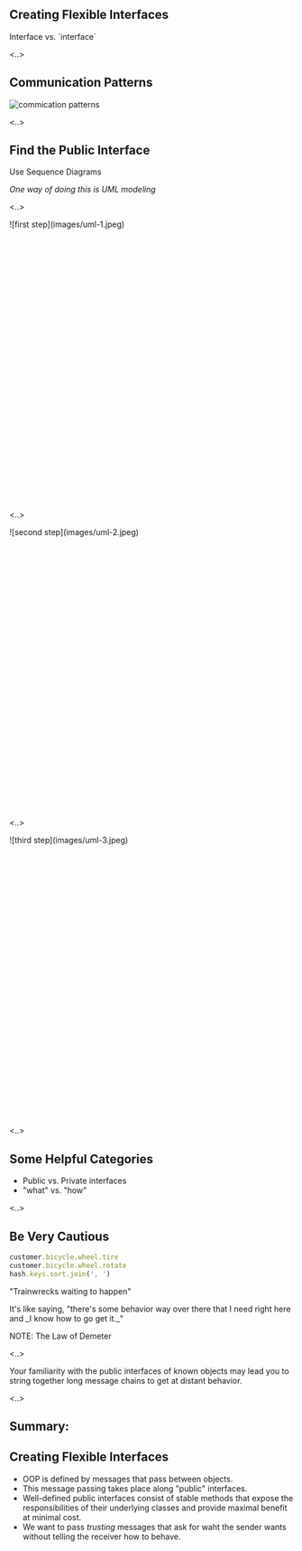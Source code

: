 ## Creating Flexible Interfaces

<p class="fragment fade-in">Interface vs. `interface`</p>

<..>

## Communication Patterns

![commication patterns](images/communication-patterns.png)

<..>

## Find the Public Interface

<p class="fragment fade-in">Use Sequence Diagrams</p>
<p class="fragment fade-in"><em>One way of doing this is UML modeling</em></p>

<..>

<p style="height:500px;">![first step](images/uml-1.jpeg)</p>

<..>

<p style="height:500px;">![second step](images/uml-2.jpeg)</p>

<..>

<p style="height:500px;">![third step](images/uml-3.jpeg)</p>

<..>

## Some Helpful Categories

* Public vs. Private interfaces
* "what" vs. "how"

<..>

## Be Very Cautious

```ruby
customer.bicycle.wheel.tire
customer.bicycle.wheel.rotate
hash.keys.sort.join(', ')
```

<p class="fragment fade-in">"Trainwrecks waiting to happen"</p>
<p class="fragment fade-in">It's like saying, "there's some behavior way over there that I need right here and _I know how to go get it._"</p>

NOTE:
The Law of Demeter

<..>

Your familiarity with the public interfaces of known objects may lead you to string together long message chains to get at distant behavior.

<..>

## Summary:

## Creating Flexible Interfaces

* OOP is defined by messages that pass between objects.
* This message passing takes place along "public" interfaces.
* Well-defined public interfaces consist of stable methods that expose the responsibilities of their underlying classes and provide maximal benefit at minimal cost.
* We want to pass _trusting_ messages that ask for waht the sender wants without telling the receiver how to behave.
